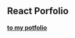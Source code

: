 ## React Porfolio
**[to my potfolio](https://65f075151060bd0407265313--tranquil-ganache-3ac177.netlify.app/)**

